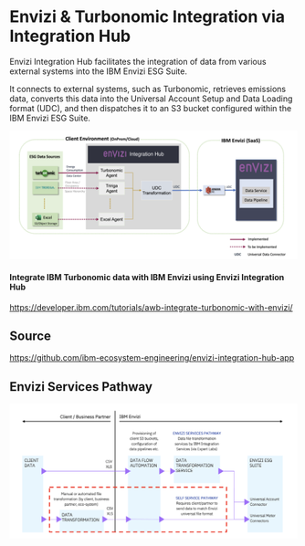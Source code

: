 # Envizi & Turbonomic Integration via Integration Hub

Envizi Integration Hub facilitates the integration of data from various external systems into the IBM Envizi ESG Suite.

It connects to external systems, such as Turbonomic, retrieves emissions data, converts this data into the Universal Account Setup and Data Loading format (UDC), and then dispatches it to an S3 bucket configured within the IBM Envizi ESG Suite.

<img src="images/img-11-arch.png">

#### Integrate IBM Turbonomic data with IBM Envizi using Envizi Integration Hub

https://developer.ibm.com/tutorials/awb-integrate-turbonomic-with-envizi/

## Source

https://github.com/ibm-ecosystem-engineering/envizi-integration-hub-app


## Envizi Services Pathway

<img src="images/img-1.png">

